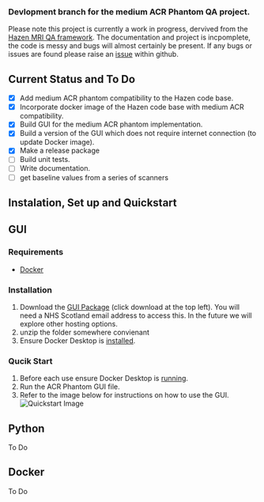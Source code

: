 ### Devlopment branch for the medium ACR Phantom QA project. 
Please note this project is currently a work in progress, dervived from the [Hazen MRI QA framework](https://github.com/GSTT-CSC/hazen). The documentation and project is incpomplete, the code is messy and bugs will almost certainly be present. If any bugs or issues are found please raise an [issue](https://github.com/NHSH-MRI-Physics/Hazen-ScottishACR-Fork/issues) within github. 
## Current Status and To Do
- [x] Add medium ACR phantom compatibility to the Hazen code base.
- [x] Incorporate docker image of the Hazen code base with medium ACR compatibility.
- [x] Build GUI for the medium ACR phantom implementation.
- [x] Build a version of the GUI which does not require internet connection (to update Docker image).
- [x] Make a release package
- [ ] Build unit tests.
- [ ] Write documentation.
- [ ] get baseline values from a series of scanners

## Instalation, Set up and Quickstart

## GUI 
### Requirements 
- [Docker](https://www.docker.com/products/docker-desktop/)
### Installation 
1. Download the [GUI Package](https://scottish-my.sharepoint.com/:u:/g/personal/john_tracey_nhsh_nhs_scot/EX5Y-Kya6olArn-rsOz0x4AB7nc_5kFH1e2-tw-V3Nl2yQ?e=x7VDTT) (click download at the top left). You will need a NHS Scotland email address to access this. In the future we will explore other hosting options.
2. unzip the folder somewhere convienant
3. Ensure Docker Desktop is [installed](https://docs.docker.com/desktop/install/windows-install/).
### Qucik Start
1. Before each use ensure Docker Desktop is [running](https://docs.docker.com/desktop/install/windows-install/).
2. Run the ACR Phantom GUI file.
3. Refer to the image below for instructions on how to use the GUI.
![Quickstart Image](https://i.imgur.com/MqiAZBT.png)


## Python 
To Do

## Docker
To Do
